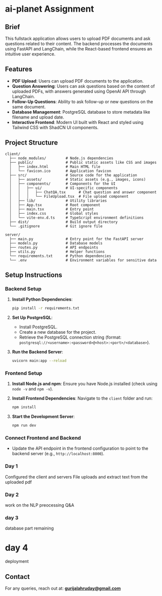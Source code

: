 # ai-planet Assignment

## Brief
This fullstack application allows users to upload PDF documents and ask questions related to their content. The backend processes the documents using FastAPI and LangChain, while the React-based frontend ensures an intuitive user experience.

## Features
- **PDF Upload**: Users can upload PDF documents to the application.
- **Question Answering**: Users can ask questions based on the content of uploaded PDFs, with answers generated using OpenAI API through LangChain.
- **Follow-Up Questions**: Ability to ask follow-up or new questions on the same document.
- **Database Management**: PostgreSQL database to store metadata like filename and upload date.
- **Interactive Frontend**: Modern UI built with React and styled using Tailwind CSS with ShadCN UI components.

## Project Structure
```
client/
  ├── node_modules/         # Node.js dependencies
  ├── public/               # Public static assets like CSS and images
  │   ├── index.html        # Main HTML file
  │   └── favicon.ico       # Application favicon
  ├── src/                  # Source code for the application
  │   ├── assets/           # Static assets (e.g., images, icons)
  │   ├── components/       # Components for the UI
  │   │   ├── ui/           # UI-specific components
  │   │   │   ├── ChatQA.tsx      # Chat question and answer component
  │   │   │   └── FileUpload.tsx  # File upload component
  │   ├── lib/              # Utility libraries
  │   ├── App.tsx           # Root component
  │   ├── main.tsx          # Entry point
  │   ├── index.css         # Global styles
  │   └── vite-env.d.ts     # TypeScript environment definitions
  ├── dist/                 # Build output directory
  └── .gitignore            # Git ignore file

server/
  ├── main.py               # Entry point for the FastAPI server
  ├── models.py             # Database models
  ├── routes.py             # API endpoints
  ├── utils.py              # Helper functions
  └── requirements.txt      # Python dependencies
  └── .env                  # Environment variables for sensitive data
```

## Setup Instructions

### Backend Setup
1. **Install Python Dependencies**:
   ```bash
   pip install -r requirements.txt
   ```

2. **Set Up PostgreSQL**:
   - Install PostgreSQL.
   - Create a new database for the project.
   - Retrieve the PostgreSQL connection string (format: `postgresql://<username>:<password>@<host>:<port>/<database>`).

3. **Run the Backend Server**:
   ```bash
   uvicorn main:app --reload
   ```

### Frontend Setup
1. **Install Node.js and npm**:
   Ensure you have Node.js installed (check using `node -v` and `npm -v`).

2. **Install Frontend Dependencies**:
   Navigate to the `client` folder and run:
   ```bash
   npm install
   ```

3. **Start the Development Server**:
   ```bash
   npm run dev
   ```

### Connect Frontend and Backend
- Update the API endpoint in the frontend configuration to point to the backend server (e.g., `http://localhost:8000`).

### Day 1
 Configured the client and servers
 File uploads and extract text from the uploaded pdf
### Day 2
 work on the NLP preocessing 
 Q&A 
### day 3
 database part remaining 

# day 4
 deployment

## Contact
For any queries, reach out at: **gurijalahruday@gmail.com**




